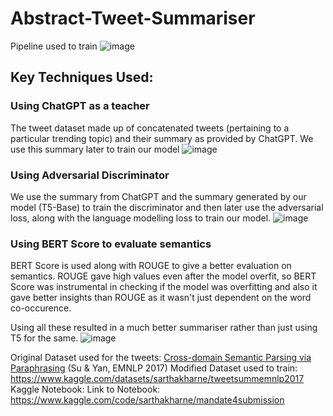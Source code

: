 # Abstract-Tweet-Summariser
Pipeline used to train
![image](https://github.com/sarthakharne/Abstract-Tweet-Summariser/assets/75558601/4893525a-4f75-4510-b614-e4d385f9831b)

## Key Techniques Used:
### Using ChatGPT as a teacher
The tweet dataset made up of concatenated tweets (pertaining to a particular trending topic) and their summary as provided by ChatGPT. We use this summary later to train our model
![image](https://github.com/sarthakharne/Abstract-Tweet-Summariser/assets/75558601/2d6f8149-1617-49fe-b6ae-f3c205785426)

### Using Adversarial Discriminator
We use the summary from ChatGPT and the summary generated by our model (T5-Base) to train the discriminator and then later use the adversarial loss, along with the language modelling loss to train our model.
![image](https://github.com/sarthakharne/Abstract-Tweet-Summariser/assets/75558601/920c2c01-94fb-4030-9a54-c44b87982c9e)

### Using BERT Score to evaluate semantics
BERT Score is used along with ROUGE to give a better evaluation on semantics. ROUGE gave high values even after the model overfit, so BERT Score was instrumental in checking if the model was overfitting and also it gave better insights than ROUGE as it wasn't just dependent on the word co-occurence.

Using all these resulted in a much better summariser rather than just using T5 for the same.
![image](https://github.com/sarthakharne/Abstract-Tweet-Summariser/assets/75558601/6bdab0b5-9c2d-4dd3-9d7e-ee2ba5925e0a)

Original Dataset used for the tweets: [Cross-domain Semantic Parsing via Paraphrasing](https://aclanthology.org/D17-1127) (Su & Yan, EMNLP 2017)
Modified Dataset used to train: https://www.kaggle.com/datasets/sarthakharne/tweetsummemnlp2017
Kaggle Notebook: Link to Notebook: https://www.kaggle.com/code/sarthakharne/mandate4submission
